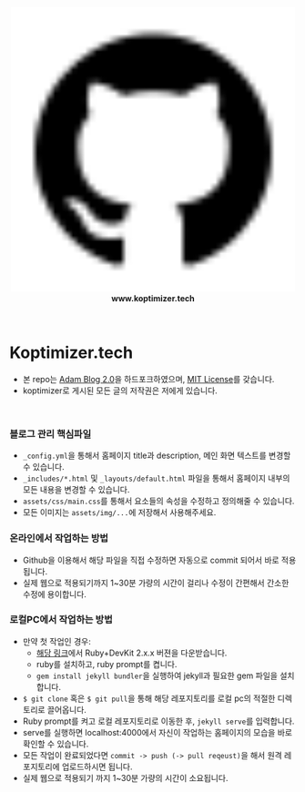 <p align = 'center'>
   <img src="https://github.com/koptimizer/koptimizer.tech/blob/main/assets/img/icons/github_fill.svg" width="500" height="500"><br>
   <b> www.koptimizer.tech </b>
</p>
</br>

# Koptimizer.tech
- 본 repo는 [Adam Blog 2.0](http://jekyllthemes.org/themes/adam-blog-2/)을 하드포크하였으며, [MIT License](https://ko.wikipedia.org/wiki/MIT_%ED%97%88%EA%B0%80%EC%84%9C)를 갖습니다.
- koptimizer로 게시된 모든 글의 저작권은 저에게 있습니다.
</br>

### 블로그 관리 핵심파일
- ```_config.yml```을 통해서 홈페이지 title과 description, 메인 화면 텍스트를 변경할 수 있습니다.
- ```_includes/*.html``` 및 ```_layouts/default.html```  파일을 통해서 홈페이지 내부의 모든 내용을 변경할 수 있습니다.
- ```assets/css/main.css```를 통해서 요소들의 속성을 수정하고 정의해줄 수 있습니다.
- 모든 이미지는 ```assets/img/...```에 저장해서 사용해주세요.

### 온라인에서 작업하는 방법
- Github을 이용해서 해당 파일을 직접 수정하면 자동으로 commit 되어서 바로 적용됩니다.
- 실제 웹으로 적용되기까지 1~30분 가량의 시간이 걸리나 수정이 간편해서 간소한 수정에 용이합니다.

### 로컬PC에서 작업하는 방법
- 만약 첫 작업인 경우:
   - [해당 링크](https://rubyinstaller.org/downloads/)에서 Ruby+DevKit 2.x.x 버젼을 다운받습니다.
   - ruby를 설치하고, ruby prompt를 켭니다.
   - ```gem install jekyll bundler```을 실행하여 jekyll과 필요한 gem 파일을 설치합니다.
- ```$ git clone``` 혹은 ```$ git pull```을 통해 해당 레포지토리를 로컬 pc의 적절한 디렉토리로 끌어옵니다.
- Ruby prompt를 켜고 로컬 레포지토리로 이동한 후, ```jekyll serve```를 입력합니다.
- serve를 실행하면 localhost:4000에서 자신이 작업하는 홈페이지의 모습을 바로 확인할 수 있습니다.
- 모든 작업이 완료되었다면 ```commit -> push (-> pull reqeust)```을 해서 원격 레포지토리에 업로드하시면 됩니다.
- 실제 웹으로 적용되기 까지 1~30분 가량의 시간이 소요됩니다.
